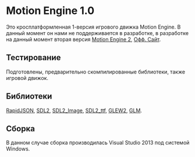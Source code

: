 Motion Engine 1.0
==========
Это кросплатформленная 1-версия игрового движка Motion Engine.
В данный момент он нами не поддерживается в разработке, в разработке на данный момент вторая версия [Motion Engine 2](https://vk.com/motionengine), [Офф. Сайт](https://www.khotlenko.ru/engine/).

Тестирование
---------
Подготовлены, предварительно скомпилированные библиотеки, также игровой движок.

Библиотеки
------------
[RapidJSON](https://rapidjson.org/), [SDL2](https://www.libsdl.org/), [SDL2_Image](https://www.libsdl.org/projects/SDL_image/), [SDL2_ttf](https://www.libsdl.org/projects/SDL_ttf/), [GLEW2](http://glew.sourceforge.net/), [GLM](https://github.com/g-truc/glm).

Сборка
------------
В данном случае сборка производилась Visual Studio 2013 под системой Windows.

